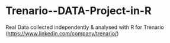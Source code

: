 # Trenario--DATA-Project-in-R
Real Data collected independently &amp; analysed with R for Trenario (https://www.linkedin.com/company/trenario/)  
